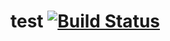 # test [![Build Status](https://cloud.drone.io/api/badges/ArturGajowy/test/status.svg)](https://cloud.drone.io/ArturGajowy/test)

